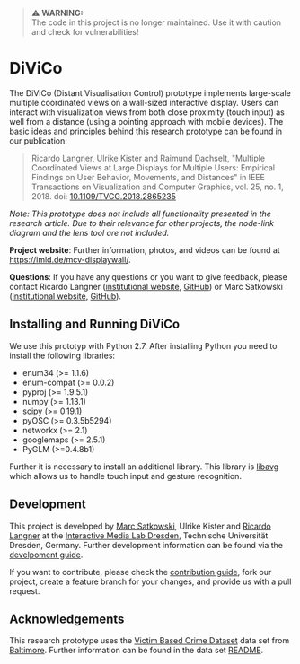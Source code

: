 > **⚠ WARNING:**<br>
> The code in this project is no longer maintained.
> Use it with caution and check for vulnerabilities!

# DiViCo

The DiViCo (Distant Visualisation Control) prototype implements large-scale multiple coordinated views on a wall-sized interactive display. 
Users can interact with visualization views from both close proximity (touch input) as well from a distance (using a pointing approach with mobile devices).
The basic ideas and principles behind this research prototype can be found in our publication:

> Ricardo Langner, Ulrike Kister and Raimund Dachselt, "Multiple Coordinated Views at Large Displays for Multiple Users: Empirical Findings on User Behavior, Movements, and Distances" in IEEE
Transactions on Visualization and Computer Graphics, vol. 25, no. 1, 2018.
doi: [10.1109/TVCG.2018.2865235](https://doi.org/10.1109/TVCG.2018.2865235)

*Note: This prototype does not include all functionality presented in the research article. Due to their relevance for other projects, the node-link diagram and the lens tool are not included.*

**Project website**: Further information, photos, and videos can be found at
https://imld.de/mcv-displaywall/.

**Questions**: If you have any questions or you want to give feedback, please
contact Ricardo Langner
([institutional website](https://imld.de/en/our-group/team/ricardo-langner/),
[GitHub](https://github.com/derric)) or Marc Satkowski
([institutional website](https://imld.de/en/our-group/team/marc-satkowski/),
[GitHub](https://github.com/satkowski)).

## Installing and Running DiViCo

We use this prototyp with Python 2.7. After installing Python you need to install the following libraries:
  + enum34 (>= 1.1.6)
  + enum-compat (>= 0.0.2)
  + pyproj (>= 1.9.5.1)
  + numpy (>= 1.13.1)
  + scipy (>= 0.19.1)
  + pyOSC (>= 0.3.5b5294)
  + networkx (>= 2.1)
  + googlemaps (>= 2.5.1)
  + PyGLM (>=0.4.8b1)

Further it is necessary to install an additional library. This library is [libavg](https://www.libavg.de/site/) which 
allows us to handle touch input and gesture recognition.

## Development

This project is developed by [Marc Satkowski](https://github.com/satkowski), Ulrike Kister and
[Ricardo Langner](https://github.com/derric) at the
[Interactive Media Lab Dresden](https://imld.de/),
Technische Universität Dresden, Germany.
Further development information can be found via the
[develpoment guide](DEVELOPMENT.md).

If you want to contribute, please check the
[contribution guide](CONTRIBUTION.md), fork our project, create a feature
branch for your changes, and provide us with a pull request.

## Acknowledgements

This research prototype uses the
[Victim Based Crime Dataset](https://data.baltimorecity.gov/Public-Safety/BPD-Part-1-Victim-Based-Crime-Data/wsfq-mvij)
data set from [Baltimore](https://data.baltimorecity.gov/).
Further information can be found in the data set [README](assets/data/README.md).
